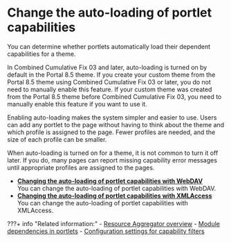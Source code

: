 # Change the auto-loading of portlet capabilities

You can determine whether portlets automatically load their dependent capabilities for a theme.

In Combined Cumulative Fix 03 and later, auto-loading is turned on by default in the Portal 8.5 theme. If you create your custom theme from the Portal 8.5 theme using Combined Cumulative Fix 03 or later, you do not need to manually enable this feature. If your custom theme was created from the Portal 8.5 theme before Combined Cumulative Fix 03, you need to manually enable this feature if you want to use it.

Enabling auto-loading makes the system simpler and easier to use. Users can add any portlet to the page without having to think about the theme and which profile is assigned to the page. Fewer profiles are needed, and the size of each profile can be smaller.

When auto-loading is turned on for a theme, it is not common to turn it off later. If you do, many pages can report missing capability error messages until appropriate profiles are assigned to the pages.



-   **[Changing the auto-loading of portlet capabilities with WebDAV](themeopt_chng_auto_load_cap_webdav.md)**  
You can change the auto-loading of portlet capabilities with WebDAV.
-   **[Changing the auto-loading of portlet capabilities with XMLAccess](themeopt_chng_auto_load_cap_xmlaccess.md)**  
You can change the auto-loading of portlet capabilities with XMLAccess.


???+ info "Related information:"
    - [Resource Aggregator overview](../../the_module_framework/themeopt_reso_agg.md)
    - [Module dependencies in portlets](../themeopt_mod_capfilters.md)
    - [Configuration settings for capability filters](../../customizing_theme/cfg_portal_theme_and_modules/themeopt_mod_capfilter_settings.md)

